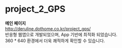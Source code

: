 # project_2_GPS

**메인 페이지**
  <br/> http://deruline.dothome.co.kr/project_gps/
  <br/> 반응형 웹앱으로 개발되었으며, App 기반에 최적화 되었습니다.
  <br/> 360 * 640 환경에서 더욱 쾌적하게 확인할 수 있습니다.
